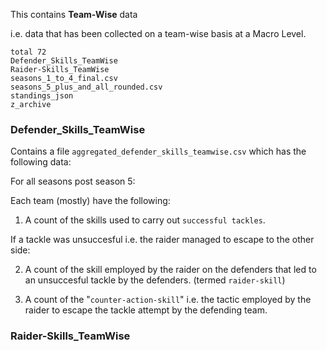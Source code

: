 

This contains **Team-Wise** data


i.e. data that has been collected on a team-wise basis at a Macro Level.


```
total 72
Defender_Skills_TeamWise
Raider-Skills_TeamWise
seasons_1_to_4_final.csv
seasons_5_plus_and_all_rounded.csv
standings_json
z_archive
```


### Defender_Skills_TeamWise

Contains a file `aggregated_defender_skills_teamwise.csv` which has the following data:

For all seasons post season 5:

Each team (mostly) have the following:

1. A count of the skills used to carry out `successful tackles`.

If a tackle was unsuccesful i.e. the raider managed to escape to the other side:

2. A count of the skill employed by the raider on the defenders that led to an unsuccesful tackle by the defenders. (termed `raider-skill`)

3. A count of the "`counter-action-skill`" i.e. the tactic employed by the raider to escape the tackle attempt by the defending team.

### Raider-Skills_TeamWise







